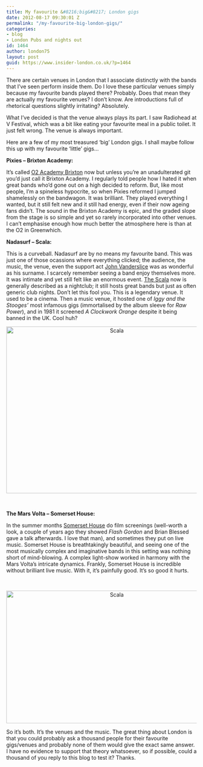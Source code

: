 ```yaml
---
title: My favourite &#8216;big&#8217; London gigs
date: 2012-08-17 09:30:01 Z
permalink: "/my-favourite-big-london-gigs/"
categories:
- blog
- London Pubs and nights out
id: 1464
author: london75
layout: post
guid: https://www.insider-london.co.uk/?p=1464
---
```


There are certain venues in London that I associate distinctly with the bands that I&#8217;ve seen perform inside them. Do I love these particular venues simply because my favourite bands played there? Probably. Does that mean they are actually my favourite venues? I don&#8217;t know. Are introductions full of rhetorical questions slightly irritating? Absolutely.

<div>
  <p>
    What I&#8217;ve decided is that the venue always plays its part. I saw Radiohead at V Festival, which was a bit like eating your favourite meal in a public toilet. It just felt wrong. The venue is always important.
  </p>
  
  <p>
    Here are a few of my most treasured &#8216;big&#8217; London gigs. I shall maybe follow this up with my favourite &#8216;little&#8217; gigs&#8230;
  </p>
  
  <p>
    <strong>Pixies &#8211; Brixton Academy:</strong>
  </p>
  
  <p>
    It&#8217;s called <a href="http://www.o2academybrixton.co.uk/">O2 Academy Brixton</a> now but unless you&#8217;re an unadulterated git you&#8217;d just call it Brixton Academy. I regularly told people how I hated it when great bands who&#8217;d gone out on a high decided to reform. But, like most people, I&#8217;m a spineless hypocrite, so when Pixies reformed I jumped shamelessly on the bandwagon. It was brilliant. They played everything I wanted, but it still felt new and it still had energy, even if their now ageing fans didn&#8217;t. The sound in the Brixton Academy is epic, and the graded slope from the stage is so simple and yet so rarely incorporated into other venues. I can&#8217;t emphasise enough how much better the atmosphere here is than at the O2 in Greenwhich.
  </p>
  
  <p>
    <strong>Nadasurf &#8211; Scala:</strong>
  </p>
  
  <p>
    This is a curveball. Nadasurf are by no means my favourite band. This was just one of those ocassions where everything clicked; the audience, the music, the venue, even the support act <a href="http://johnvanderslice.com/">John Vanderslice</a> was as wonderful as his surname. I scarcely remember seeing a band enjoy themselves more. It was intimate and yet still felt like an enormous event. <a href="http://www.scala-london.co.uk/scala/">The Scala</a> now is generally described as a nightclub; it still hosts great bands but just as often generic club nights. Don&#8217;t let this fool you. This is a legendary venue. It used to be a cinema. Then a music venue, it hosted one of <em>Iggy and the Stooges&#8217; </em>most infamous gigs (immortalised by the album sleeve for <em>Raw Power</em>), and in 1981 it screened <em>A Clockwork Orange</em> despite it being banned in the UK. Cool huh?
  </p>
  
  <p style="text-align: center;">
    <a href="/wp-content/uploads/2012/08/scala.jpg"><img class="aligncenter  wp-image-1466" src="/wp-content/uploads/2012/08/scala.jpg" alt="Scala" width="569" height="440" /></a>
  </p>
  
  <p>
    &nbsp;
  </p>
  
  <p>
    <strong>The Mars Volta &#8211; Somerset House:</strong>
  </p>
  
  <p>
    In the summer months <a href="http://www.somersethouse.org.uk/">Somerset House</a> do film screenings (well-worth a look, a couple of years ago they showed <em>Flash Gordon </em>and Brian Blessed gave a talk afterwards. I love that man), and sometimes they put on live music. Somerset House is breathtakingly beautiful, and seeing one of the most musically complex and imaginative bands in this setting was nothing short of mind-blowing. A complex light-show worked in harmony with the Mars Volta&#8217;s intricate dynamics. Frankly, Somerset House is incredible without brilliant live music. With it, it&#8217;s painfully good. It&#8217;s so good it hurts.
  </p>
  
  <p>
    &nbsp;
  </p>
  
  <p style="text-align: center;">
    <a href="/wp-content/uploads/2012/08/somerset-house-film.jpg"><img class="aligncenter  wp-image-1467" src="/wp-content/uploads/2012/08/somerset-house-film.jpg" alt="Scala" width="569" height="350" /></a>
  </p>
  
  <p style="text-align: left;">
    So it&#8217;s both. It&#8217;s the venues and the music. The great thing about London is that you could probably ask a thousand people for their favourite gigs/venues and probably none of them would give the exact same answer. I have no evidence to support that theory whatsoever, so if possible, could a thousand of you reply to this blog to test it? Thanks.
  </p>
  
  <p>
    &nbsp;
  </p>
</div>